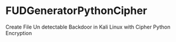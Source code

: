 # FUDGeneratorPythonCipher
Create File Un detectable Backdoor in Kali Linux with Cipher Python Encryption
